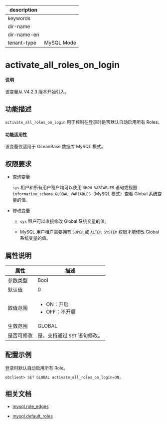 |description||
|---|---|
|keywords||
|dir-name||
|dir-name-en||
|tenant-type| MySQL Mode|

# activate_all_roles_on_login

<main id="notice" type='explain'>
  <h4>说明</h4>
  <p>该变量从 V4.2.3 版本开始引入。</p>
</main>

## 功能描述

`activate_all_roles_on_login` 用于控制在登录时是否默认自动启用所有 Roles。

<main id="notice">
  <h4>功能适用性</h4>
  <p>该变量仅适用于 OceanBase 数据库 MySQL 模式。</p>
</main>

## 权限要求

* 查询变量

  `sys` 租户和所有用户租户均可以使用 `SHOW VARIABLES` 语句或视图 `information_schema.GLOBAL_VARIABLES`（MySQL 模式）查看 Global 系统变量的值。


* 修改变量

  * `sys` 租户可以直接修改 Global 系统变量的值。
  
  * MySQL 用户租户需要拥有 `SUPER` 或 `ALTER SYSTEM` 权限才能修改 Global 系统变量的值。


## 属性说明

| **属性**  |    **描述**  |
|---------|---------------|
| 参数类型    |    Bool              |
| 默认值     |  0  |
| 取值范围    | <ul><li>ON：开启  </li><li>OFF：不开启 </li></ul>                   |
| 生效范围    |  GLOBAL |
| 是否可修改 | 是，支持通过 `SET` 语句修改。|

## 配置示例

登录时默认自动启用所有 Role。

```shell
obclient> SET GLOBAL activate_all_roles_on_login=ON;
```

## 相关文档

* [mysql.role_edges](../../../700.system-views/400.system-view-of-mysql-mode/200.dictionary-view-of-mysql-mode/4200.mysql-role_edges-of-mysql-mode.md)

* [mysql.default_roles](../../../700.system-views/400.system-view-of-mysql-mode/200.dictionary-view-of-mysql-mode/3500.mysql-default_roles-of-mysql-mode.md)
